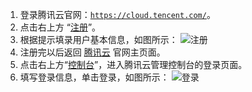 1. 登录腾讯云官网：[`https://cloud.tencent.com/`](https://cloud.tencent.com/)。
2. 点击右上方 “[注册](https://cloud.tencent.com/register?s_url=https%3A%2F%2Fcloud.tencent.com%2F)”。
3. 根据提示填录用户基本信息，如图所示：
![注册](https://mc.qcloudimg.com/static/img/8ea760d93740b4f84848688c75b3551e/image.jpg)
4. 注册完以后返回 [腾讯云](https://cloud.tencent.com/) 官网主页面。
5. 点击右上方“[控制台](https://cloud.tencent.com/login?s_url=https%3A%2F%2Fconsole.cloud.tencent.com%2F)”，进入腾讯云管理控制台的登录页面。
6. 填写登录信息，单击登录，如图所示：
![登录](https://mc.qcloudimg.com/static/img/75cd270e4b216f5a5909910f2298f5e1/image.jpg)
